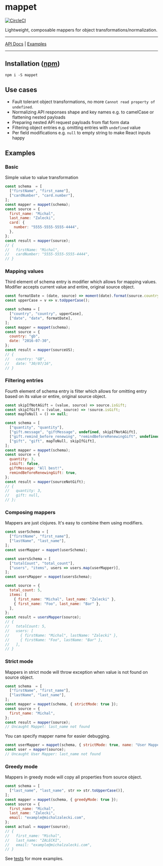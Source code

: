 # mappet

[![CircleCI](https://circleci.com/gh/MichalZalecki/mappet.svg?style=svg)](https://circleci.com/gh/MichalZalecki/mappet)

Lightweight, composable mappers for object transformations/normalization.

***
[API Docs](https://michalzalecki.github.io/mappet) | [Examples](#examples)
***

## Installation ([npm](https://www.npmjs.com/package/mappet))

```
npm i -S mappet
```

## Use cases

* Fault tolerant object transformations, no more `Cannot read property of undefined`.
* Normalizing API responses shape and key names e.g. to camelCase or flattening nested payloads
* Preparing nested API request payloads from flat form data
* Filtering object entries e.g. omitting entries with `undefined` value
* Per field modifications e.g. `null` to empty string to make React inputs happy

## Examples

### Basic

Simple value to value transformation

```js
const schema  = [
  ["firstName", "first_name"],
  ["cardNumber", "card.number"],
];
const mapper = mappet(schema);
const source = {
  first_name: "Michal",
  last_name: "Zalecki",
  card: {
    number: "5555-5555-5555-4444",
  },
};
const result = mapper(source);
// {
//   firstName: "Michal",
//   cardNumber: "5555-5555-5555-4444",
// }
```

### Mapping values

Third element of schema entry is modifier which allows for mapping values. Modifier accepts current
value and entire, original source object.

```js
const formatDate = (date, source) => moment(date).format(source.country === "us" ? "MM/DD/YY" : "DD/MM/YY");
const upperCase = v => v.toUpperCase();

const schema = [
  ["country", "country", upperCase],
  ["date", "date", formatDate],
];
const mapper = mappet(schema);
const source = {
  country: "gb",
  date: "2016-07-30",
};
const result = mapper(sourceUS);
// {
//   country: "GB",
//   date: "30/07/16",
// }
```

### Filtering entries

Fourth element of schema entry is filter which allows for omitting entry based on its value or
entire, original source object.

```js
const skipIfNotAGift = (value, source) => source.isGift;
const skipIfGift = (value, source) => !source.isGift;
const mapToNull = () => null;

const schema = [
  ["quantity", "quantity"],
  ["gift.message", "giftMessage", undefined, skipIfNotAGift],
  ["gift.remind_before_renewing", "remindBeforeRenewingGift", undefined, skipIfNotAGift],
  ["gift", "gift", mapToNull, skipIfGift],
];
const mapper = mappet(schema);
const source = {
  quantity: 3,
  isGift: false,
  giftMessage: "All best!",
  remindBeforeRenewingGift: true,
};
const result = mapper(sourceNotGift);
// {
//   quantity: 3,
//   gift: null,
// };
```

### Composing mappers

Mappers are just clojures. It's easy to combine them using modifiers.

```js
const userSchema = [
  ["firstName", "first_name"],
  ["lastName", "last_name"],
];
const userMapper = mappet(userSchema);

const usersSchema = [
  ["totalCount", "total_count"],
  ["users", "items", users => users.map(userMapper)],
];
const usersMapper = mappet(usersSchema);

const source = {
  total_count: 5,
  items: [
    { first_name: "Michal", last_name: "Zalecki" },
    { first_name: "Foo", last_name: "Bar" },
  ],
};
const result = usersMapper(source);
// {
//   totalCount: 5,
//   users: [
//     { firstName: "Michal", lastName: "Zalecki" },
//     { firstName: "Foo", lastName: "Bar" },
//   ],
// }
```

### Strict mode

Mappers in strict mode will throw exception when value is not found on source object.

```js
const schema  = [
  ["firstName", "first_name"],
  ["lastName", "last_name"],
];
const mapper = mappet(schema, { strictMode: true });
const source = {
  first_name: "Michal",
};
const result = mapper(source);
// Uncaught Mappet: last_name not found
```

You can specify mapper name for easier debugging.

```js
const userMapper = mappet(schema, { strictMode: true, name: "User Mapper" });
const user = mapper(source);
// Uncaught User Mapper: last_name not found
```

### Greedy mode

Mappers in greedy mode will copy all properties from source object.

```js
const schema = [
  ["last_name", "last_name", str => str.toUpperCase()],
];
const mapper = mappet(schema, { greedyMode: true });
const source = {
  first_name: "Michal",
  last_name: "Zalecki",
  email: "example@michalzalecki.com",
};
const actual = mapper(source);
// {
//   first_name: "Michal",
//   last_name: "ZALECKI",
//   email: "example@michalzalecki.com",
// }
```

See [tests](src/test/mappet.test.ts) for more examples.

